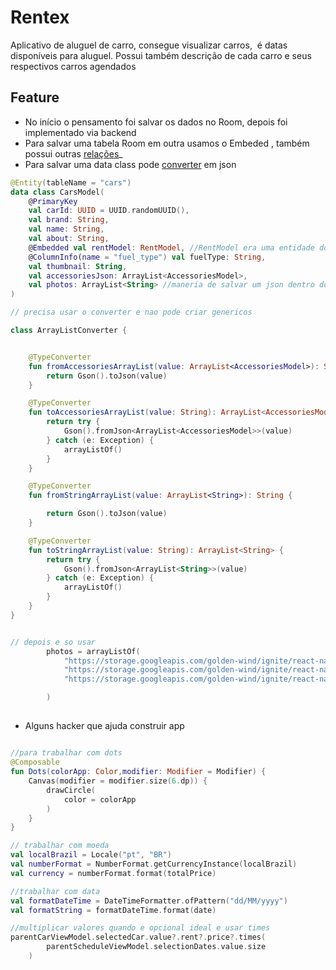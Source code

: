 # Rentex
Aplicativo de aluguel de carro, consegue visualizar carros,   é datas disponíveis para aluguel. Possui também descrição de cada carro e seus respectivos carros agendados

## Feature
- No início o pensamento foi salvar os dados no Room, depois foi implementado via backend
- Para salvar uma tabela Room em outra usamos o Embeded , também possui outras [relações](https://medium.com/androiddevelopers/database-relations-with-room-544ab95e4542)_
- Para salvar uma data class pode [converter](console.firebase.google.com/project/company-travel/authentication/providers?hl=pt-br) em json

```kotlin
@Entity(tableName = "cars")
data class CarsModel(
    @PrimaryKey
    val carId: UUID = UUID.randomUUID(),
    val brand: String,
    val name: String,
    val about: String,
    @Embedded val rentModel: RentModel, //RentModel era uma entidade do Room
    @ColumnInfo(name = "fuel_type") val fuelType: String,
    val thumbnail: String,
    val accessoriesJson: ArrayList<AccessoriesModel>,
    val photos: ArrayList<String> //maneria de salvar um json dentro do room
)

// precisa usar o converter e nao pode criar genericos

class ArrayListConverter {


    @TypeConverter
    fun fromAccessoriesArrayList(value: ArrayList<AccessoriesModel>): String {
        return Gson().toJson(value)
    }

    @TypeConverter
    fun toAccessoriesArrayList(value: String): ArrayList<AccessoriesModel> {
        return try {
            Gson().fromJson<ArrayList<AccessoriesModel>>(value)
        } catch (e: Exception) {
            arrayListOf()
        }
    }

    @TypeConverter
    fun fromStringArrayList(value: ArrayList<String>): String {

        return Gson().toJson(value)
    }

    @TypeConverter
    fun toStringArrayList(value: String): ArrayList<String> {
        return try {
            Gson().fromJson<ArrayList<String>>(value)
        } catch (e: Exception) {
            arrayListOf()
        }
    }
}


// depois e so usar
        photos = arrayListOf(
            "https://storage.googleapis.com/golden-wind/ignite/react-native/images/15.png",
            "https://storage.googleapis.com/golden-wind/ignite/react-native/images/16.png",
            "https://storage.googleapis.com/golden-wind/ignite/react-native/images/17.png"

        )

```
##

- Alguns hacker que ajuda construir app

```kotlin

//para trabalhar com dots
@Composable
fun Dots(colorApp: Color,modifier: Modifier = Modifier) {
    Canvas(modifier = modifier.size(6.dp)) {
        drawCircle(
            color = colorApp
        )
    }
}

// trabalhar com moeda
val localBrazil = Locale("pt", "BR")
val numberFormat = NumberFormat.getCurrencyInstance(localBrazil)
val currency = numberFormat.format(totalPrice)

//trabalhar com data
val formatDateTime = DateTimeFormatter.ofPattern("dd/MM/yyyy")
val formatString = formatDateTime.format(date)

//multiplicar valores quando e opcional ideal e usar times
parentCarViewModel.selectedCar.value?.rent?.price?.times(
        parentScheduleViewModel.selectionDates.value.size
    )

```




  
